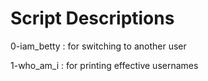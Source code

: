 # Script Descriptions

0-iam_betty
: for switching to another user

1-who_am_i
: for printing effective usernames
